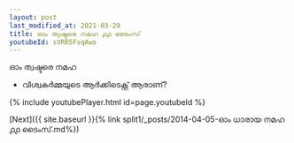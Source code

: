 ```yaml
---
layout: post
last_modified_at: 2021-03-29
title: ഓം ത്വഷ്ടരെ നമഹ ൧൧ ടൈംസ്
youtubeId: sVRR5FsqAwo
---
```

 
 
 ഓം ത്വഷ്ടരെ നമഹ 
 
 -  വിശ്വകർമ്മയുടെ ആർക്കിടെക്റ്റ് ആരാണ്? 
 
  
 
  
 
 
 
 
 
 


{% include youtubePlayer.html id=page.youtubeId %}
 
[Next]({{ site.baseurl }}{% link  split1/_posts/2014-04-05-ഓം ധാരായ നമഹ ൧൧ ടൈംസ്.md%})
 

